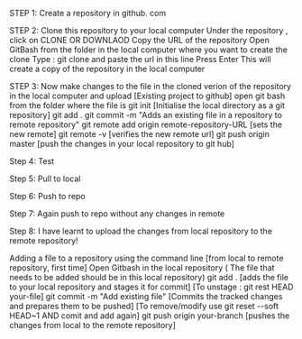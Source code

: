 STEP 1: Create a repository in github. com

STEP 2: Clone this repository to your local computer
            Under the repository , click on CLONE OR DOWNLAOD
            Copy the URL of the repository
            Open GitBash from the folder in the local computer where you want to create the clone
            Type :  git clone and paste the url in this line 
            Press Enter
      This will create a copy of the repository in the local computer
      
STEP 3: Now make changes to the file in the cloned verion of the repository in the local computer and upload [Existing project to github]
            open git bash from the folder where the file is
            git init [Initialise the local directory as a git repository]
            git add .
            git commit -m "Adds an existing file in a repository to remote repository"
            git remote add origin remote-repository-URL [sets the new remote] 
            git remote -v  [verifies the new remote url]
            git push origin master [push the changes in your local repository to git hub]

Step 4: Test

Step 5: Pull to local

Step 6: Push to repo

Step 7: Again push to repo without any changes in remote

Step 8: I have learnt to upload the changes from local repository to the remote repository!









Adding a file to a repository using the command line [from local to remote repository, first time]
            Open Gitbash in the local repository ( The file that needs to be added should be in this local repository)
            git add . [adds the file to your local repository and stages it for commit] [To unstage : git rest HEAD your-file]
            git commit -m "Add existing file" [Commits the tracked changes and prepares them to be pushed] [To remove/modify use git reset --soft HEAD~1 AND comit and add again]
            git push origin your-branch [pushes the changes from local to the remote repository]
       

